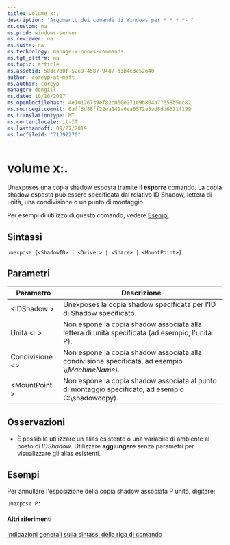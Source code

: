 ```yaml
---
title: volume x:.
description: 'Argomento dei comandi di Windows per * * * *- '
ms.custom: na
ms.prod: windows-server
ms.reviewer: na
ms.suite: na
ms.technology: manage-windows-commands
ms.tgt_pltfrm: na
ms.topic: article
ms.assetid: 58dc7d0f-52e9-4587-9487-d3b4c3e52640
author: coreyp-at-msft
ms.author: coreyp
manager: dongill
ms.date: 10/16/2017
ms.openlocfilehash: 4e10126739ef82b060e271e9b804a77658b5ec82
ms.sourcegitcommit: 6aff3d88ff22ea141a6ea6572a5ad8dd6321f199
ms.translationtype: MT
ms.contentlocale: it-IT
ms.lasthandoff: 09/27/2019
ms.locfileid: "71392270"
---
```

# <a name="unexpose"></a>volume x:.



Unexposes una copia shadow esposta tramite il **esporre** comando. La copia shadow esposta può essere specificata dal relativo ID Shadow, lettera di unità, una condivisione o un punto di montaggio.

Per esempi di utilizzo di questo comando, vedere [Esempi](#BKMK_examples).

## <a name="syntax"></a>Sintassi

```
unexpose {<ShadowID> | <Drive:> | <Share> | <MountPoint>}
```

## <a name="parameters"></a>Parametri

|Parametro|Descrizione|
|---------|-----------|
|\<IDShadow >|Unexposes la copia shadow specificata per l'ID di Shadow specificato.|
|Unità \<: >|Non espone la copia shadow associata alla lettera di unità specificata (ad esempio, l'unità P).|
|Condivisione \<>|Non espone la copia shadow associata alla condivisione specificata, ad esempio \\\\*MachineName*\).|
|\<MountPoint >|Non espone la copia shadow associata al punto di montaggio specificato, ad esempio C:\shadowcopy\).|

## <a name="remarks"></a>Osservazioni

-   È possibile utilizzare un alias esistente o una variabile di ambiente al posto di *IDShadow*. Utilizzare **aggiungere** senza parametri per visualizzare gli alias esistenti.

## <a name="BKMK_examples"></a>Esempi

Per annullare l'esposizione della copia shadow associata P unità, digitare:
```
unexpose P:
```

#### <a name="additional-references"></a>Altri riferimenti

[Indicazioni generali sulla sintassi della riga di comando](command-line-syntax-key.md)